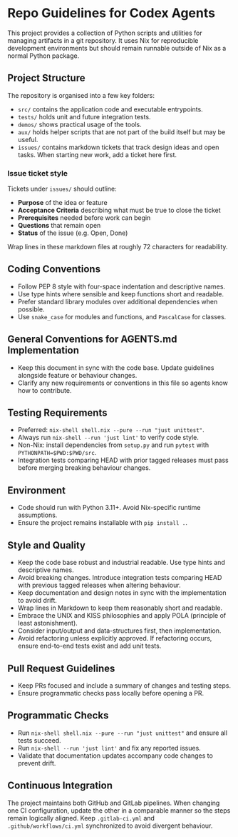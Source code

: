 # Repo Guidelines for Codex Agents

This project provides a collection of Python scripts and utilities for
managing artifacts in a git repository.
It uses Nix for reproducible development environments but should remain
runnable outside of Nix as a normal Python package.

## Project Structure

The repository is organised into a few key folders:

- `src/` contains the application code and executable entrypoints.
- `tests/` holds unit and future integration tests.
- `demos/` shows practical usage of the tools.
- `aux/` holds helper scripts that are not part of the build itself but may be
  useful.
- `issues/` contains markdown tickets that track design ideas and open tasks.
  When starting new work, add a ticket here first.

### Issue ticket style

Tickets under `issues/` should outline:

- **Purpose** of the idea or feature
- **Acceptance Criteria** describing what must be true to close the ticket
- **Prerequisites** needed before work can begin
- **Questions** that remain open
- **Status** of the issue (e.g. Open, Done)

Wrap lines in these markdown files at roughly 72 characters for readability.

## Coding Conventions

- Follow PEP 8 style with four-space indentation and descriptive names.
- Use type hints where sensible and keep functions short and readable.
- Prefer standard library modules over additional dependencies when possible.
- Use `snake_case` for modules and functions, and `PascalCase` for classes.

## General Conventions for AGENTS.md Implementation

- Keep this document in sync with the code base.
  Update guidelines alongside feature or behaviour changes.
- Clarify any new requirements or conventions in this file so agents know how
  to contribute.

## Testing Requirements

- Preferred: `nix-shell shell.nix --pure --run "just unittest"`.
- Always run `nix-shell --run 'just lint'` to verify code style.
- Non-Nix: install dependencies from `setup.py` and run `pytest` with
  `PYTHONPATH=$PWD:$PWD/src`.
- Integration tests comparing HEAD with prior tagged releases must pass
  before merging breaking behaviour changes.

## Environment

- Code should run with Python 3.11+. Avoid Nix-specific runtime assumptions.
- Ensure the project remains installable with `pip install .`.

## Style and Quality

- Keep the code base robust and industrial readable. Use type hints and
  descriptive names.
- Avoid breaking changes. Introduce integration tests comparing HEAD with
  previous tagged releases when altering behaviour.
- Keep documentation and design notes in sync with the implementation to avoid
  drift.
- Wrap lines in Markdown to keep them reasonably short and readable.
- Embrace the UNIX and KISS philosophies and apply POLA (principle of least
  astonishment).
- Consider input/output and data-structures first, then implementation.
- Avoid refactoring unless explicitly approved. If refactoring occurs, ensure
  end-to-end tests exist and add unit tests.

## Pull Request Guidelines

- Keep PRs focused and include a summary of changes and testing steps.
- Ensure programmatic checks pass locally before opening a PR.

## Programmatic Checks

- Run `nix-shell shell.nix --pure --run "just unittest"` and ensure all tests
  succeed.
- Run `nix-shell --run 'just lint'` and fix any reported issues.
- Validate that documentation updates accompany code changes to prevent drift.

## Continuous Integration

The project maintains both GitHub and GitLab pipelines.
When changing one CI configuration, update the other in a comparable manner so
the steps remain logically aligned.
Keep `.gitlab-ci.yml` and `.github/workflows/ci.yml` synchronized to avoid
divergent behaviour.
